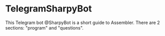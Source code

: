 # TelegramSharpyBot
This Telegram bot @SharpyBot is a short guide to Assembler. There are 2 sections: "program" and "questions". 
